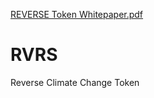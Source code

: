 [REVERSE Token Whitepaper.pdf](https://github.com/finrenton/RVRS/files/6973865/REVERSE.Token.Whitepaper.pdf)
# RVRS
Reverse Climate Change Token
